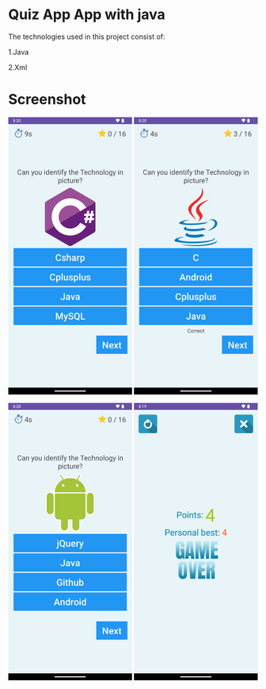 # Quiz App App with java


The technologies used in this project consist of:

1.Java

2.Xml

# Screenshot

<img src="images/quiz2.png" width="250"/> <img src="images/quiz4.png" width="250"/>

<img src="images/quiz3.png" width="250"/> <img src="images/quiz1.png" width="250"/>
